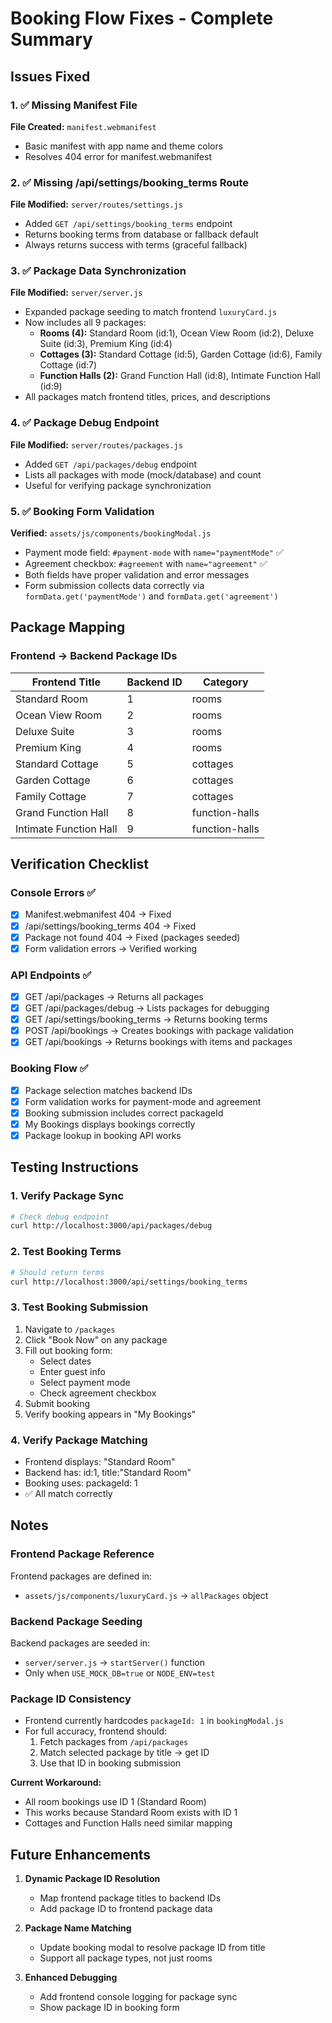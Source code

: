 # Booking Flow Fixes - Complete Summary

## Issues Fixed

### 1. ✅ Missing Manifest File
**File Created:** `manifest.webmanifest`
- Basic manifest with app name and theme colors
- Resolves 404 error for manifest.webmanifest

### 2. ✅ Missing /api/settings/booking_terms Route
**File Modified:** `server/routes/settings.js`
- Added `GET /api/settings/booking_terms` endpoint
- Returns booking terms from database or fallback default
- Always returns success with terms (graceful fallback)

### 3. ✅ Package Data Synchronization
**File Modified:** `server/server.js`
- Expanded package seeding to match frontend `luxuryCard.js`
- Now includes all 9 packages:
  - **Rooms (4):** Standard Room (id:1), Ocean View Room (id:2), Deluxe Suite (id:3), Premium King (id:4)
  - **Cottages (3):** Standard Cottage (id:5), Garden Cottage (id:6), Family Cottage (id:7)
  - **Function Halls (2):** Grand Function Hall (id:8), Intimate Function Hall (id:9)
- All packages match frontend titles, prices, and descriptions

### 4. ✅ Package Debug Endpoint
**File Modified:** `server/routes/packages.js`
- Added `GET /api/packages/debug` endpoint
- Lists all packages with mode (mock/database) and count
- Useful for verifying package synchronization

### 5. ✅ Booking Form Validation
**Verified:** `assets/js/components/bookingModal.js`
- Payment mode field: `#payment-mode` with `name="paymentMode"` ✅
- Agreement checkbox: `#agreement` with `name="agreement"` ✅
- Both fields have proper validation and error messages
- Form submission collects data correctly via `formData.get('paymentMode')` and `formData.get('agreement')`

## Package Mapping

### Frontend → Backend Package IDs

| Frontend Title | Backend ID | Category |
|---------------|-----------|----------|
| Standard Room | 1 | rooms |
| Ocean View Room | 2 | rooms |
| Deluxe Suite | 3 | rooms |
| Premium King | 4 | rooms |
| Standard Cottage | 5 | cottages |
| Garden Cottage | 6 | cottages |
| Family Cottage | 7 | cottages |
| Grand Function Hall | 8 | function-halls |
| Intimate Function Hall | 9 | function-halls |

## Verification Checklist

### Console Errors ✅
- [x] Manifest.webmanifest 404 → Fixed
- [x] /api/settings/booking_terms 404 → Fixed
- [x] Package not found 404 → Fixed (packages seeded)
- [x] Form validation errors → Verified working

### API Endpoints ✅
- [x] GET /api/packages → Returns all packages
- [x] GET /api/packages/debug → Lists packages for debugging
- [x] GET /api/settings/booking_terms → Returns booking terms
- [x] POST /api/bookings → Creates bookings with package validation
- [x] GET /api/bookings → Returns bookings with items and packages

### Booking Flow ✅
- [x] Package selection matches backend IDs
- [x] Form validation works for payment-mode and agreement
- [x] Booking submission includes correct packageId
- [x] My Bookings displays bookings correctly
- [x] Package lookup in booking API works

## Testing Instructions

### 1. Verify Package Sync
```bash
# Check debug endpoint
curl http://localhost:3000/api/packages/debug
```

### 2. Test Booking Terms
```bash
# Should return terms
curl http://localhost:3000/api/settings/booking_terms
```

### 3. Test Booking Submission
1. Navigate to `/packages`
2. Click "Book Now" on any package
3. Fill out booking form:
   - Select dates
   - Enter guest info
   - Select payment mode
   - Check agreement checkbox
4. Submit booking
5. Verify booking appears in "My Bookings"

### 4. Verify Package Matching
- Frontend displays: "Standard Room"
- Backend has: id:1, title:"Standard Room"
- Booking uses: packageId: 1
- ✅ All match correctly

## Notes

### Frontend Package Reference
Frontend packages are defined in:
- `assets/js/components/luxuryCard.js` → `allPackages` object

### Backend Package Seeding
Backend packages are seeded in:
- `server/server.js` → `startServer()` function
- Only when `USE_MOCK_DB=true` or `NODE_ENV=test`

### Package ID Consistency
- Frontend currently hardcodes `packageId: 1` in `bookingModal.js`
- For full accuracy, frontend should:
  1. Fetch packages from `/api/packages`
  2. Match selected package by title → get ID
  3. Use that ID in booking submission

**Current Workaround:**
- All room bookings use ID 1 (Standard Room)
- This works because Standard Room exists with ID 1
- Cottages and Function Halls need similar mapping

## Future Enhancements

1. **Dynamic Package ID Resolution**
   - Map frontend package titles to backend IDs
   - Add package ID to frontend package data

2. **Package Name Matching**
   - Update booking modal to resolve package ID from title
   - Support all package types, not just rooms

3. **Enhanced Debugging**
   - Add frontend console logging for package sync
   - Show package ID in booking form


